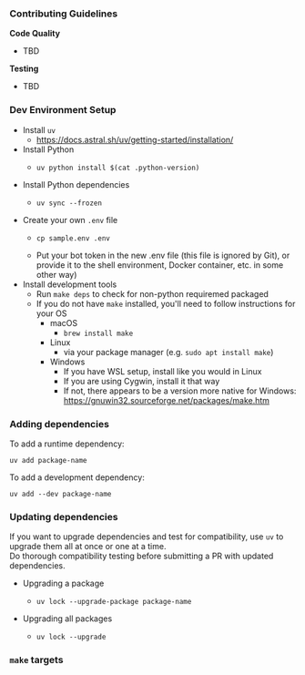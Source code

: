 ### Contributing Guidelines
**Code Quality**
* TBD

**Testing**
* TBD

### Dev Environment Setup

* Install `uv`
  * https://docs.astral.sh/uv/getting-started/installation/
* Install Python
  * ```shell
    uv python install $(cat .python-version)
    ```
* Install Python dependencies
  * ```shell
    uv sync --frozen
    ```
* Create your own `.env` file
  * ```shell
    cp sample.env .env
    ```
  * Put your bot token in the new .env file (this file is ignored by Git),
  or provide it to the shell environment, Docker container, etc. in some other way)
* Install development tools
  * Run `make deps` to check for non-python requiremed packaged
  * If you do not have `make` installed, you'll need to follow instructions for your OS
    * macOS
      * `brew install make`
    * Linux
      * via your package manager (e.g. `sudo apt install make`)
    * Windows
      * If you have WSL setup, install like you would in Linux
      * If you are using Cygwin, install it that way
      * If not, there appears to be a version more native for Windows: https://gnuwin32.sourceforge.net/packages/make.htm

### Adding dependencies
To add a runtime dependency:
```shell
uv add package-name
```
To add a development dependency:
```shell
uv add --dev package-name
```

### Updating dependencies
If you want to upgrade dependencies and test for compatibility, 
use `uv` to upgrade them all at once or one at a time.  
Do thorough compatibility testing before submitting a PR 
with updated dependencies.

* Upgrading a package
  * ```shell
    uv lock --upgrade-package package-name
    ```
* Upgrading all packages
  * ```shell
    uv lock --upgrade
    ```

### `make` targets


